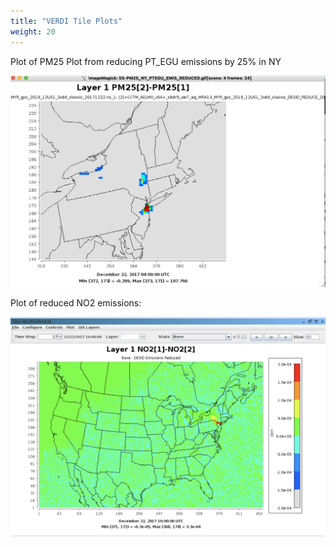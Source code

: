 ```yaml
---
title: "VERDI Tile Plots"
weight: 20
---
```


Plot of PM25 Plot from reducing PT_EGU emissions by 25% in NY

![reduced-emissions-vis](static/images/6-verdi-pm-reduced-vis.png)

Plot of reduced NO2 emissions:

![reduced-no2-emissions-vis](static/images/6-verdi-no2_base-desid.png)
